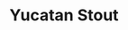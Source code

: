 ---
abv: 8.5%
alt: 
availability: Keg
bitterness: 
description: This imperial stout is strong with a heavy body. Cinnamon sticks, peppers, and vanilla beans were added in the fermenter.
gravity: 
hops: 
ibu: 40
img: yucatan-stout.jpg
layout: beer
malt: 
modal-id: yucatan-stout
title: Yucatan Stout
on-tap: nope
sourness: 
style: Stout
---